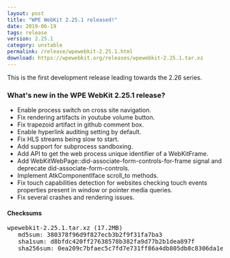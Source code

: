 ```yaml
---
layout: post
title: "WPE WebKit 2.25.1 released!"
date: 2019-06-19
tags: release
version: 2.25.1
category: unstable
permalink: /release/wpewebkit-2.25.1.html
download: https://wpewebkit.org/releases/wpewebkit-2.25.1.tar.xz
---
```


This is the first development release leading towards the 2.26 series.


### What's new in the WPE WebKit 2.25.1 release?

- Enable process switch on cross site navigation.
- Fix rendering artifacts in youtube volume button.
- Fix trapezoid artifact in github comment box.
- Enable hyperlink auditing setting by default.
- Fix HLS streams being slow to start.
- Add support for subprocess sandboxing.
- Add API to get the web process unique identifier of a WebKitFrame.
- Add WebKitWebPage::did-associate-form-controls-for-frame signal and deprecate did-associate-form-controls.
- Implement AtkComponentIface scroll_to methods.
- Fix touch capabilities detection for websites checking touch events properties present in window or pointer media queries.
- Fix several crashes and rendering issues.

#### Checksums

<pre>
wpewebkit-2.25.1.tar.xz (17.2MB)
   md5sum: 380378f96d9f827ecb3b2f9f31fa7ba3
   sha1sum: d8bfdc420ff27638578b382fa9d77b2b1dea897f
   sha256sum: 0ea209c7bfaec5c7fd7e731ff86a4db805db8c8306da1e20259b41eab39c41ee
</pre>
